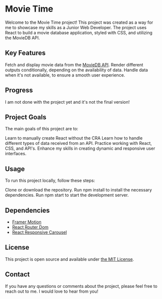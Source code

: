 # Movie Time

Welcome to the Movie Time project! This project was created as a way for me to showcase my skills as a Junior Web Developer. The project uses React to build a movie database application, styled with CSS, and utilizing the MovieDB API.

## Key Features
Fetch and display movie data from the [MovieDB API](https://developers.themoviedb.org/).
Render different outputs conditionally, depending on the availability of data.
Handle data when it's not available, to ensure a smooth user experience.

## Progress

I am not done with the project yet and it's not the final version!


## Project Goals
The main goals of this project are to:

Learn to manually create React without the CRA
Learn how to handle different types of data received from an API.
Practice working with React, CSS, and API's.
Enhance my skills in creating dynamic and responsive user interfaces.


## Usage
To run this project locally, follow these steps:

Clone or download the repository.
Run npm install to install the necessary dependencies.
Run npm start to start the development server.

## Dependencies
- [Framer Motion](https://www.framer.com/motion/)
- [React Router Dom](https://www.npmjs.com/package/react-router-dom)
- [React Responsive Carousel](https://www.npmjs.com/package/react-responsive-carousel)

##  License
This project is open source and available under [the MIT License](https://opensource.org/licenses/MIT).

## Contact
If you have any questions or comments about the project, please feel free to reach out to me. I would love to hear from you!